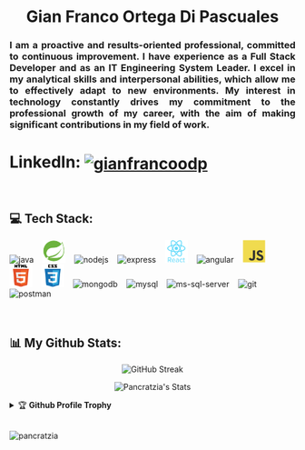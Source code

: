 <h1 align="center">Gian Franco Ortega Di Pascuales</h1>
<h3 style="text-align: justify;">I am a proactive and results-oriented 
professional, committed to continuous 
improvement. I have experience as a Full 
Stack Developer and as an IT Engineering 
System Leader. I excel in my analytical skills 
and interpersonal abilities, which allow me 
to effectively adapt to new environments. 
My interest in technology constantly drives 
my commitment to the professional growth 
of my career, with the aim of making 
significant contributions in my field of work.</h3>

# LinkedIn: <a href="https://linkedin.com/in/gianfrancoodp" target="blank"><img align="center" src="https://raw.githubusercontent.com/rahuldkjain/github-profile-readme-generator/master/src/images/icons/Social/linked-in-alt.svg" alt="gianfrancoodp" height="20" width="20" /></a>
<br>

## 💻 Tech Stack:
<p align="left"> 
<img src="https://static-00.iconduck.com/assets.00/java-icon-256x256-k4ufhihr.png" alt="java" width="40" height="40"/>
&nbsp;&nbsp;
<img src="https://raw.githubusercontent.com/github/explore/8ab0be27a8c97992e4930e630e2d68ba8d819183/topics/spring/spring.png" alt="spring" width="40" height="40"/>
&nbsp;&nbsp;
<img src="https://camo.githubusercontent.com/f2bf53202c75bfcd9de18d25750f295f3e9c3cb56d4bfcf6a41038ff44b5aec4/687474703a2f2f636f64652d6d6176656e2e636f6d2f696d672f6e6f64652e706e67" alt="nodejs" width="40" height="40"/> 
&nbsp;&nbsp;
<img src="https://static-00.iconduck.com/assets.00/node-js-icon-1817x2048-g8tzf91e.png" alt="express" width="40" height="40"/>
&nbsp;&nbsp;
<img src="https://raw.githubusercontent.com/devicons/devicon/master/icons/react/react-original-wordmark.svg" alt="react" width="40" height="40"/>
&nbsp;&nbsp;
<img src="https://cdn.icon-icons.com/icons2/2415/PNG/512/angularjs_original_logo_icon_146649.png" alt="angular" width="40" height="40"/>
&nbsp;&nbsp;  
<img src="https://raw.githubusercontent.com/devicons/devicon/master/icons/javascript/javascript-original.svg" alt="javascript" width="40" height="40"/>
&nbsp;&nbsp;
<img src="https://raw.githubusercontent.com/devicons/devicon/master/icons/html5/html5-original-wordmark.svg" alt="html5" width="40" height="40"/>
&nbsp;&nbsp;
<img src="https://raw.githubusercontent.com/devicons/devicon/master/icons/css3/css3-original-wordmark.svg" alt="css3" width="40" height="40"/>
&nbsp;&nbsp;
<img src="https://www.svgrepo.com/show/331488/mongodb.svg" alt="mongodb" width="40" height="40"/>
&nbsp;&nbsp;
<img src="https://static-00.iconduck.com/assets.00/mysql-icon-512x512-26zvphww.png" alt="mysql" width="40" height="40"/>
&nbsp;&nbsp;
<img src="https://help.sumologic.com/img/integrations/microsoft-azure/sql.png" alt="ms-sql-server" width="40" height="40"/>
&nbsp;&nbsp;
<img src="https://www.vectorlogo.zone/logos/git-scm/git-scm-icon.svg" alt="git" width="40" height="40"/>
&nbsp;&nbsp;
<img src="https://www.vectorlogo.zone/logos/getpostman/getpostman-icon.svg" alt="postman" width="40" height="40"/>
&nbsp;&nbsp;
<br>
<br>
<br>


## **📊 My Github Stats:**

<div align=center>

![GitHub Streak](https://streak-stats.demolab.com/?user=gianfrancoodp&theme=merko)

</div>

<div align="center">
 
![Pancratzia's Stats](https://github-readme-stats.vercel.app/api?username=gianfrancoodp&theme=merko&show_icons=true&hide_border=false&count_private=true)

</div>




</details>

<details>
 <summary>🏆 <b>Github Profile Trophy</b></summary>
 <br />
 <div align="center">
   
  [![trophy](https://github-profile-trophy.vercel.app/?username=gianfrancoodp&row=2&column=3&theme=onedark)](https://github.com/ryo-ma/github-profile-trophy)
  
 </div>
</details>

<br>

<p align="left"> <img src="https://komarev.com/ghpvc/?username=gianfrancoodp&label=Profile%20views&color=008000&style=for-the-badge" alt="pancratzia" /> </p>
